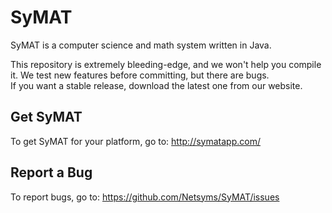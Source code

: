 SyMAT
=====

SyMAT is a computer science and math system written in Java.

This repository is extremely bleeding-edge, and we won't help you compile it.
We test new features before committing, but there are bugs.  
If you want a stable release, download the latest one from our website.

Get SyMAT
------

To get SyMAT for your platform, go to:
http://symatapp.com/

Report a Bug
------
To report bugs, go to: https://github.com/Netsyms/SyMAT/issues
